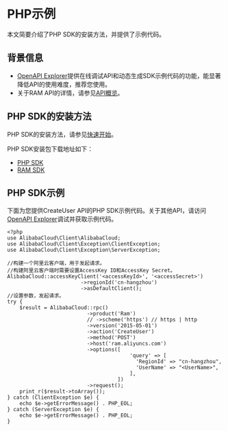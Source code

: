 # PHP示例

本文简要介绍了PHP SDK的安装方法，并提供了示例代码。

## 背景信息

-   [OpenAPI Explorer](https://api.aliyun.com/)提供在线调试API和动态生成SDK示例代码的功能，能显著降低API的使用难度，推荐您使用。
-   关于RAM API的详情，请参见[API概览](/cn.zh-CN/API参考（RAM）/API概览.md)。

## PHP SDK的安装方法

PHP SDK的安装方法，请参见[快速开始]()。

PHP SDK安装包下载地址如下：

-   [PHP SDK](https://github.com/aliyun/openapi-sdk-php)
-   [RAM SDK](https://github.com/aliyun/openapi-sdk-php/tree/master/src/Ram)

## PHP SDK示例

下面为您提供CreateUser API的PHP SDK示例代码。关于其他API，请访问[OpenAPI Explorer](https://api.aliyun.com/)调试并获取示例代码。

```
<?php
use AlibabaCloud\Client\AlibabaCloud;
use AlibabaCloud\Client\Exception\ClientException;
use AlibabaCloud\Client\Exception\ServerException;

//构建一个阿里云客户端，用于发起请求。
//构建阿里云客户端时需要设置AccessKey ID和AccessKey Secret。
AlibabaCloud::accessKeyClient('<accessKeyId>', '<accessSecret>')
                        ->regionId('cn-hangzhou')
                        ->asDefaultClient();
//设置参数，发起请求。
try {
    $result = AlibabaCloud::rpc()
                          ->product('Ram')
                          // ->scheme('https') // https | http
                          ->version('2015-05-01')
                          ->action('CreateUser')
                          ->method('POST')
                          ->host('ram.aliyuncs.com')
                          ->options([
                                        'query' => [
                                          'RegionId' => "cn-hangzhou",
                                          'UserName' => "<UserName>",
                                        ],
                                    ])
                          ->request();
    print_r($result->toArray());
} catch (ClientException $e) {
    echo $e->getErrorMessage() . PHP_EOL;
} catch (ServerException $e) {
    echo $e->getErrorMessage() . PHP_EOL;
}            
```

